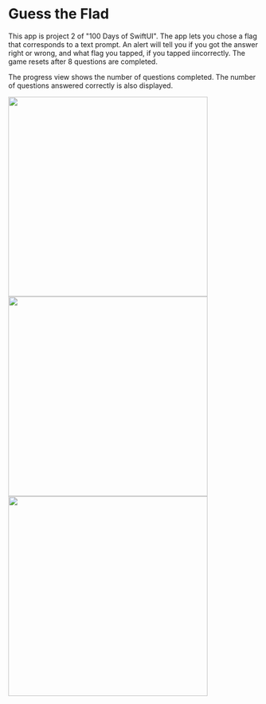 # Guess the Flad

This app is project 2 of "100 Days of SwiftUI". The app lets you chose a flag that corresponds to a text prompt. An alert will tell you if you got the answer right or wrong, and what flag you tapped, if you tapped iincorrectly. The game resets after 8 questions are completed. 

The progress view shows the number of questions completed. The number of questions answered correctly is also displayed.

<img src="https://github.com/YashavikaSingh/GuessTheFlag/assets/65505787/8943b781-7380-456b-a66a-8d896ccf55ee" height="400" />

<img src="https://github.com/YashavikaSingh/GuessTheFlag/assets/65505787/aa0e2e05-eb91-4e06-a342-e7c760c67608" height="400" />


<img src="https://github.com/YashavikaSingh/GuessTheFlag/assets/65505787/b7237ed5-3702-4d9b-b26d-7c086c1d2638" height="400" />


